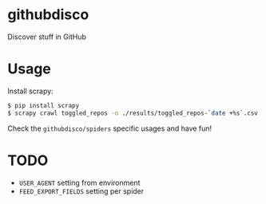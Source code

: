 # githubdisco

Discover stuff in GitHub

# Usage

Install scrapy:

```bash
$ pip install scrapy
$ scrapy crawl toggled_repos -o ./results/toggled_repos-`date +%s`.csv -s JOBDIR=crawls/toggled_repos
```

Check the `githubdisco/spiders` specific usages and have fun!

# TODO

* `USER_AGENT` setting from environment
* `FEED_EXPORT_FIELDS` setting per spider
